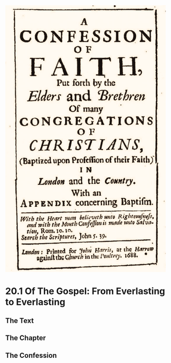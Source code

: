 <img class="intro-right" src="art-1689.png">

# 20.1 Of The Gospel: From Everlasting to Everlasting

## The Text

## The Chapter

## The Confession

